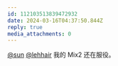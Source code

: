 ```yaml
---
id: 112103513839472932
date: 2024-03-16T04:37:50.844Z
reply: true
media_attachments: 0
---
```


[@sun](https://jiong.us/@sun) [@lehhair](https://misskey.lehhair.net/@lehhair) 我的 Mix2 还在服役。

